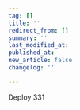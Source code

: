 ```yaml
---
tag: []
title: ''
redirect_from: []
summary: ''
last_modified_at: 
published_at: 
new_article: false
changelog: ''

---
```

Deploy 331